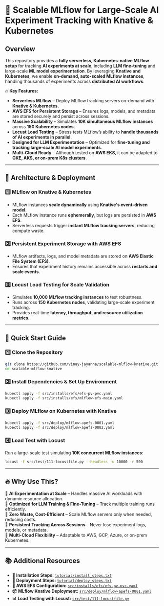 # 🚀 Scalable MLflow for Large-Scale AI Experiment Tracking with Knative & Kubernetes

## Overview
This repository provides a **fully serverless, Kubernetes-native MLflow setup** for tracking **AI experiments at scale**, including **LLM fine-tuning** and large-scale **ML model experimentation**. By leveraging **Knative and Kubernetes**, we enable **on-demand, auto-scaled MLflow instances**, handling thousands of experiments across **distributed AI workflows**.

🔥 **Key Features:**
- **Serverless MLflow** – Deploy MLflow tracking servers on-demand with **Knative & Kubernetes**.
- **AWS EFS for Persistent Storage** – Ensures logs, models, and metadata are stored securely and persist across sessions.
- **Massive Scalability** – Simulates **10K simultaneous MLflow instances** across **150 Kubernetes nodes**.
- **Locust Load Testing** – Stress tests MLflow’s ability to **handle thousands of AI experiments in parallel**.
- **Designed for LLM Experimentation** – Optimized for **fine-tuning and tracking large-scale AI model experiments**.
- **Multi-Cloud Ready** – Although tested on **AWS EKS**, it can be adapted to **GKE, AKS, or on-prem K8s clusters**.


---

## 📌 Architecture & Deployment
### **1️⃣ MLflow on Knative & Kubernetes**
- MLflow instances **scale dynamically** using **Knative's event-driven model**.
- Each MLflow instance runs **ephemerally**, but logs are persisted in **AWS EFS**.
- Serverless requests trigger **instant MLflow tracking servers**, reducing compute waste.

### **2️⃣ Persistent Experiment Storage with AWS EFS**
- MLflow artifacts, logs, and model metadata are stored on **AWS Elastic File System (EFS)**.
- Ensures that experiment history remains accessible across **restarts and scale events**.

### **3️⃣ Locust Load Testing for Scale Validation**
- Simulates **10,000 MLflow tracking instances** to test robustness.
- Runs across **150 Kubernetes nodes**, validating large-scale experiment tracking.
- Provides real-time **latency, throughput, and resource utilization metrics**.

---

## 🚀 Quick Start Guide
### **1️⃣ Clone the Repository**
```sh
git clone https://github.com/vinay-jayanna/scalable-mlflow-knative.git
cd scalable-mlflow-knative
```

### **2️⃣ Install Dependencies & Set Up Environment**
```sh
kubectl apply -f src/installs/efs/efs-pv-pvc.yaml
kubectl apply -f src/installs/efs/mlflow-efs-main.yaml
```

### **3️⃣ Deploy MLflow on Kubernetes with Knative**
```sh
kubectl apply -f src/deploy/mlflow-apefs-0001.yaml
kubectl apply -f src/deploy/mlflow-apefs-0002.yaml
```

### **4️⃣ Load Test with Locust**
Run a large-scale test simulating **10K concurrent MLflow instances**:
```sh
locust -f src/test/111-locustfile.py --headless -u 10000 -r 500
```

---

## 🔥 Why Use This?
🔹 **AI Experimentation at Scale** – Handles massive AI workloads with dynamic resource allocation.  
🔹 **Optimized for LLM Training & Fine-Tuning** – Track multiple training runs efficiently.  
🔹 **Zero Waste, Cost-Efficient** – Scale MLflow servers only when needed, reducing costs.  
🔹 **Persistent Tracking Across Sessions** – Never lose experiment logs, models, or metadata.  
🔹 **Multi-Cloud Flexibility** – Adaptable to AWS, GCP, Azure, or on-prem Kubernetes.  

---

## 📚 Additional Resources
- **📖 Installation Steps:** [`tutorial/install_steps.txt`](tutorial/install_steps.txt)
- **🚀 Deployment Steps:** [`tutorial/deploy_steps.txt`](tutorial/deploy_steps.txt)
- **📜 AWS EFS Configuration:** [`src/installs/efs/efs-pv-pvc.yaml`](src/installs/efs/efs-pv-pvc.yaml)
- **📦 MLflow Knative Deployment:** [`src/deploy/mlflow-apefs-0001.yaml`](src/deploy/mlflow-apefs-0001.yaml)
- **📊 Load Testing with Locust:** [`src/test/111-locustfile.py`](src/test/111-locustfile.py)


